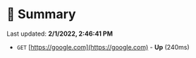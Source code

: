 # 📖 Summary
Last updated: **2/1/2022, 2:46:41 PM**

- `GET` [https://google.com](https://google.com) - **Up** (240ms)
